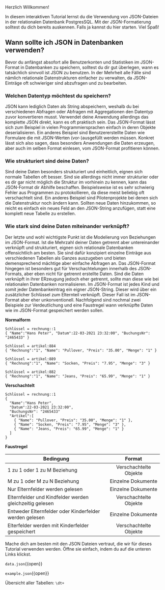 Herzlich Willkommen!

In diesem interaktiven Tutorial lernst du die Verwendung von JSON-Dateien in der relationalen Datenbank PostgresSQL.
Mit der JSON-Formatierung solltest du dich bereits auskennen. Falls ja kannst du hier starten.
Viel Spaß!

## Wann sollte ich JSON in Datenbanken verwenden?
Bevor du anfängst absofort alle Benutzerkonten und Statistiken im JSON-Format in Datenbanken zu speichern, solltest du dir gut überlegen, wann es tatsächlich sinnvoll ist JSON zu benutzen. In der Mehrheit alle Fälle sind nämlich relationale Datenstrukturen einfacher zu verwalten, da JSON-Einträge oft schwieriger sind abzufragen und zu bearbeiten.

### Welchen Datentyp möchtest du speichern?
JSON kann lediglich Daten als String abspeichern, weshalb du bei verschiedenen Abfragen oder Abfragen mit Aggregationen den Datentyp zuvor konvertieren musst. Verwendet deine Anwendung allerdings das komplette JSON direkt, kann es oft praktisch sein. Das JSON-Format lässt sich zum Beispiel in vielen Programmiersprachen einfach in deren Objekte deserialisieren. Ein anderes Beispiel sind Benutzererstellte Daten wie Formulare die mit JSON-Werten (vor-)ausgefüllt werden müssen.
Konkret lässt sich also sagen, dass besonders Anwendungen die Daten erzeugen, aber auch im selben Format einlesen, vom JSON-Format profitieren können.

### Wie strukturiert sind deine Daten?
Sind deine Daten besonders strukturiert und einheitlich, eignen sich normale Tabellen oft besser. Sind sie allerdings nicht immer strukturier oder es dir gar nicht möglich die Struktur im vorhinein zu kennen, kann das JSON-Format dir Abhilfe beschaffen. Beispielsweise ist es sehr schwierig Fehler aus Programmen zu protokollieren, da diese meist beliebig oft verschachtelt sind. Ein anderes Beispiel sind Pilotenprojekte bei denen sich die Datenstruktur noch ändern kann. Sollten neue Daten hinzukommen, so reicht es einfach ein neues Feld an den JSON-String anzufügen, statt eine komplett neue Tabelle zu erstellen.

### Wie stark sind deine Daten miteinander verknüpft?
Der letzte und wohl wichtigste Punkt ist die Modelierung von Beziehungen im JSON-Format. Ist die Mehrzahl deiner Daten getrennt aber untereinander verknüpft und strukturiert, eignen sich relationale Datenbanken offensichtlich am besten. Sie sind dafür konzipiert einzelne Einträge aus verschiedenen Tabellen als Ganzes auszugeben und bieten demensprechend mächtige aber einfache Abfragen an.
Das JSON-Format hingegen ist besonders gut für Verschachtelungen innerhalb des JSON-Formats, aber eben nicht für getrennt erstellte Daten. Sind die Daten verknüpft in ihrer ERzeugung jedoch eher getrennt, sollte man diese wie bei relationalen Datenbanken normalisieren. Im JSON-Format ist jedes Kind und somit jeder Datenbankeintrag ein eigner JSON-String. Dieser wird über ein zusätzlicher Schlüssel zum Elternteil verknüpft. Dieser Fall ist im JSON-Format aber eher unkonventionell. Nachfolgend sind nochmal zwei Beispiele zur Verdeutlichung und eine Faustregel wann  verknüpfte Daten wie im JSON-Format gespeichert werden sollen.

__Normalform__
```
Schlüssel = rechnung::1
{ "Name":"Hans Peter", "Datum":22-03-2021 23:32:00", "BuchungsNr": "2465433" }

Schlüssel = artikel:884
{ "Rechnung":"1", "Name": "Pullover, "Preis": "35.00", "Menge": "1" }

Schlüssel = artikel:889
{ "Rechnung":"1", "Name": "Socken, "Preis": "7.95", "Menge": "3" }

Schlüssel = artikel:882
{ "Rechnung":"1", "Name": "Jeans, "Preis": "65.99", "Menge": "1" }
```

__Verschachtelt__
```
Schlüssel = rechnung::1
{ 
  "Name":"Hans Peter",
  "Datum":22-03-2021 23:32:00", 
  "BuchungsNr": "2465433" 
  "Artikel":[
    { "Name": "Pullover, "Preis": "35.00", "Menge": "1" },
    { "Name": "Socken, "Preis": "7.95", "Menge": "3" },
    { "Name": "Jeans, "Preis": "65.99", "Menge": "1" }
  ]
}
```

__Faustregel__

| Bedingung | Format |
| ------------- |:-------------:|
| 1 zu 1 oder 1 zu M Beziehung      | Verschachtelte Objekte |
| M zu 1 oder M zu N Beziehung    | Einzelne Dokumente      |
| Nur Elternfelder werden gelesen | Einzelne Dokumente |
| Elternfelder und Kindfelder werden gleichzeitig gelesen | Verschachtelte Objekte |
| Entweder Elternfelder oder Kinderfelder werden gelesen | Einzelne Dokumente |
| Elterfelder werden mit Kinderfelder gespeichert | Verschachtelte Objekte |




Mache dich am besten mit den JSON Dateien vertraut, die wir für dieses Tutorial verwenden werden.
Öffne sie einfach, indem du auf die unteren Links klickst.

`data.json`{{open}} 

`example.json`{{open}} 

Übersicht aller Tabellen:
`\dt+`
